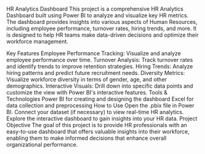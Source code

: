 HR Analytics Dashboard
This project is a comprehensive HR Analytics Dashboard built using Power BI to analyze and visualize key HR metrics. The dashboard provides insights into various aspects of Human Resources, including employee performance, turnover rates, hiring trends, and more. It is designed to help HR teams make data-driven decisions and optimize their workforce management.

Key Features
Employee Performance Tracking: Visualize and analyze employee performance over time.
Turnover Analysis: Track turnover rates and identify trends to improve retention strategies.
Hiring Trends: Analyze hiring patterns and predict future recruitment needs.
Diversity Metrics: Visualize workforce diversity in terms of gender, age, and other demographics.
Interactive Visuals: Drill down into specific data points and customize the view with Power BI's interactive features.
Tools & Technologies
Power BI for creating and designing the dashboard
Excel for data collection and preprocessing
How to Use
Open the .pbix file in Power BI.
Connect your dataset (if necessary) to view real-time HR analytics.
Explore the interactive dashboard to gain insights into your HR data.
Project Objective
The goal of this project is to provide HR professionals with an easy-to-use dashboard that offers valuable insights into their workforce, enabling them to make informed decisions that enhance overall organizational performance.
